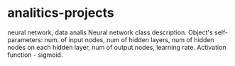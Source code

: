 # analitics-projects
neural network, data analis
Neural network class description. 
Object's self-parameters: num. of input nodes, num of hidden layers, num of hidden nodes on each hidden layer, num of output nodes, learning rate.
Activation function - sigmoid.
